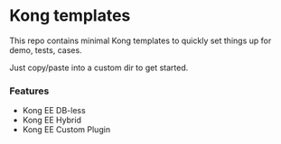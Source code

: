 # Kong templates

This repo contains minimal Kong templates to quickly set things up for demo, tests, cases.

Just copy/paste into a custom dir to get started.

### Features
* Kong EE DB-less
* Kong EE Hybrid
* Kong EE Custom Plugin
